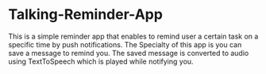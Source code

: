 # Talking-Reminder-App

This is a simple reminder app that enables to remind user a certain task on a specific time by push notifications.
The Specialty of this app is you can save a message to remind you. The saved message is converted to audio using TextToSpeech which is played while notifying you.
